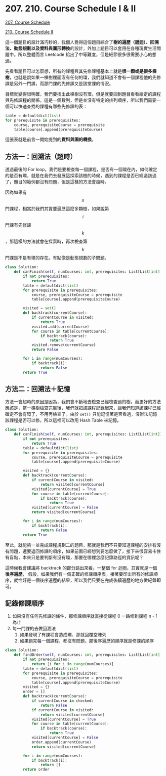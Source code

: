 # 207. 210. Course Schedule I & II

[207. Course Schedule](https://leetcode.com/problems/course-schedule/)

[210. Course Schedule II](https://leetcode.com/problems/course-schedule-ii/)

這一個題目的設計滿巧秒的，我個人覺得這個題目綜合了**樹的遍歷（遞迴）、回溯法、動態規劃以及資料與圖形轉換**的設計，外加上題目可以套用在各種現實生活問題中。所以整體而言 Leetcode 給出了中等難度，但是細節很多很需要小心的想通。

先看看題目可以怎麼想，所有的課程與其先修課程基本上就是**很一顆或是很多棵樹**，也就是說如果一棵樹裡面沒有任何的環，我們就知道不會有一個課程他的先修課是另外一門課，而那門課的先修課又是該堂課的情況。

目標就變得很明確，我們要找出此棵樹沒有環，但是就要回到題目看看給定的課程與先修課程的關係，這是一個數列，但是並沒有特定的排列順序，所以我們需要一個可以快速查找的課程有哪些先修課的表：

```python
table = defaultdict(list)
for prerequisite in prerequisites:
    course, prerequisiteCourse = prerequisite
    table[course].append(prerequisiteCourse)
```

這張表就是前言一開始提到的**資料與圖的轉換**。

## 方法一：回溯法（超時）

透過最後的 For loop，我們是要檢查每一個課程，是否有一個環在內，如何確定的是否有環，就是在我們去發展這探索該樹的時候，遇到的課程是否已經造訪過了，題目的範例都沒有問題，但是這樣的方法會超時。

因為如果有 $$n$$ 門課程，相當於我們其實要遍歷這麼多顆樹，如果說第 $$i$$ 門課有先修課 $$k$$ ，那這樣的方法就會在探索時，再次檢查第 $$k$$ 門課是不是有環的存在。有點像是動態規劃的子問題。

```python
class Solution:
    def canFinish(self, numCourses: int, prerequisites: List[List[int]]) -> bool:
        if not prerequisites:
            return True
        table = defaultdict(list)
        for prerequisite in prerequisites:
            course, prerequisiteCourse = prerequisite
            table[course].append(prerequisiteCourse)

        visited = set()
        def backtrack(currentCourse):
            if currentCourse in visited:
                return True
            visited.add(currentCourse)
            for course in table[currentCourse]:
                if backtrack(course):
                    return True
            visited.remove(currentCourse)
            return False

        for i in range(numCourses):
            if backtrack(i):
                return False
        return True
```

## 方法二：回溯法＋記憶

方法一會超時的原因是因為，我們會不斷地去檢查已經檢查過的樹，而更好的方法應該是，當一棵樹檢查完畢後，我們就把該課程記錄起來，讓我們知道該課程已經確定不會有環了，不用再檢查了。由於 `set()` 只能記憶著是否看過，沒辦法記憶該課程是否可以修，所以這裡可以改用 Hash Table 來記憶。

```python
class Solution:
    def canFinish(self, numCourses: int, prerequisites: List[List[int]]) -> bool:
        if not prerequisites:
            return True
        table = defaultdict(list)
        for prerequisite in prerequisites:
            course, prerequisiteCourse = prerequisite
            table[course].append(prerequisiteCourse)

        visited = {}
        def backtrack(currentCourse):
            if currentCourse in visited:
                return visited[currentCourse]
            visited[currentCourse] = True
            for course in table[currentCourse]:
                if backtrack(course):
                    return True
            visited[currentCourse] = False
            return visited[currentCourse]

        for i in range(numCourses):
            if backtrack(i):
                return False
        return True
```

至此，就能夠一並完成課程規劃二的題目，那就是我們不只要知道課程的安排有沒有問題，還要返回修課的順序，如果前面已經想到要怎麼做了，接下來很容易卡住有盲點，本來只是要判斷有沒有環，那要在哪裡怎麼記錄路徑的資訊呢？

這時候我會建議將 backtrack 的部分跳出來看，一整個 for 迴圈，其實就是一個**後序遍歷**， 假設，如果我們有一個正確的修課順序表，接著要印出所有的修課順序，就恰好是一個後序遍歷的結果，所以我們只要在完成後續遍歷的地方做紀錄即可。

## 記錄修課順序

1. 如果沒有任何先修課的條件，那修課順序就直接從課程 0 一路修到課程 n - 1 為止
2. 每一門課的去做回溯法
   1. 如果發現了有課程會造成環，那就回覆空陣列
   2. 如果跑完每一個課程，都沒有問題，那後序遍歷的順序就是修課的順序

```python
class Solution:
    def findOrder(self, numCourses: int, prerequisites: List[List[int]]) -> List[int]:
        if not prerequisites:
            return [i for i in range(numCourses)]
        table = defaultdict(list)
        for prerequisite in prerequisites:
            course, prerequisiteCourse = prerequisite
            table[course].append(prerequisiteCourse)
        visited = {}
        order = []
        def backtrack(currentCourse):
            if currentCourse in checked:
                return False
            if currentCourse in visited:
                return visited[currentCourse]
            visited[currentCourse] = True
            for course in table[currentCourse]:
                if backtrack(course):
                    return True
            visited[currentCourse] = False
            order.append(currentCourse)
            return visited[currentCourse]

        for i in range(numCourses):
            if backtrack(i):
                return []
        return order
```

